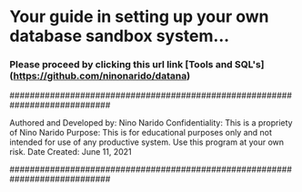 # Your guide in setting up your own database sandbox system...

### Please proceed by clicking this url link [Tools and SQL's] (https://github.com/ninonarido/datana)

############################################################################

Authored and Developed by: Nino Narido
Confidentiality: This is a propriety of Nino Narido
Purpose: This is for educational purposes only and not intended for
use of any productive system. Use this program at your own risk.
Date Created: June 11, 2021
  
############################################################################

